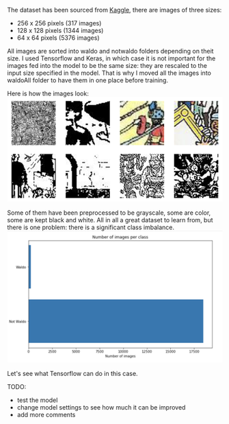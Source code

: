 The dataset has been sourced from [Kaggle](https://www.kaggle.com/residentmario/wheres-waldo), there are images of three sizes:
- 256 x 256 pixels (317 images)
- 128 x 128 pixels (1344 images)
- 64 x 64 pixels (5376 images) 

All images are sorted into waldo and notwaldo folders depending on theit size. I used Tensorflow and Keras, in which case it is not important for the images fed into the model to be the same size: they are rescaled to the input size specified in the model. That is why I moved all the images into waldoAll folder to have them in one place before training. 

Here is how the images look:
![Waldo](Images/Waldo.png)

Some of them have been preprocessed to be grayscale, some are color, some are kept black and white. All in all a great dataset to learn from, but there is one problem: there is a significant class imbalance.
![Imbalance](Images/Imbalance.png)

Let's see what Tensorflow can do in this case.

TODO:

- test the model
- change model settings to see how much it can be improved
- add more comments